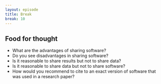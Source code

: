 ```yaml
---
layout: episode
title: Break
break: 10
---
```


## Food for thought

- What are the advantages of sharing software?
- Do you see disadvantages in sharing software?
- Is it reasonable to share results but not to share data?
- Is it reasonable to share data but not to share software?
- How would you recommend to cite to an exact version of software that was used in a research paper?

